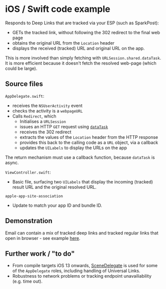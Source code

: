 # iOS / Swift code example

Responds to Deep Links that are tracked via your ESP (such as SparkPost):

- GETs the tracked link, without following the 302 redirect to the final web page
- obtains the original URL from the `Location` header
- displays the received (tracked) URL and original URL on the app.


This is more involved than simply fetching with `URLSession.shared.dataTask`. It is more efficient because it doesn't fetch the resolved web-page (which could be large).

## Source files

`AppDelegate.swift`:
- receives the `NSUserActivity` event
- checks the activity is a `webpageURL`
- Calls `Redirect`, which
  - Initialises a `URLSession`
  - issues an HTTP `GET` request using [`dataTask`](https://developer.apple.com/documentation/foundation/urlsession/1411554-datatask)
  - receives the 302 redirect
  - extracts the values of the `Location` header from the HTTP response
  - provides this back to the calling code as a `URL` object, via a callback
  - updates the `UILabels` to display the URLs on the app

The return mechanism must use a callback function, because `dataTask` is async.

`ViewController.swift`:
- Basic file, surfacing two `UILabels` that display the incoming (tracked) result URL and the original resolved URL.

`apple-app-site-association`
- Update to match your app ID and bundle ID.

## Demonstration

Email can contain a mix of tracked deep links and tracked regular links that open in browser - see example [here](anim.md).

## Further work / "to do"

- From compile targets iOS 13 onwards, [SceneDelegate](https://developer.apple.com/documentation/uikit/uiscenedelegate) is used for some of the `AppDelegate` roles, including handling of Universal Links.
- Robustness to network problems or tracking endpoint unavailiability (e.g. time out).